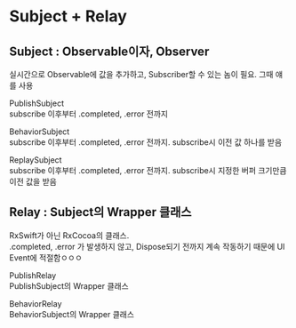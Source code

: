 # Subject + Relay

## Subject : Observable이자, Observer
실시간으로 Observable에 값을 추가하고, Subscriber할 수 있는 놈이 필요. 그때 얘를 사용  

PublishSubject  
subscribe 이후부터 .completed, .error 전까지  

BehaviorSubject  
subscribe 이후부터 .completed, .error 전까지. subscribe시 이전 값 하나를 받음  

ReplaySubject  
subscribe 이후부터 .completed, .error 전까지. subscribe시 지정한 버퍼 크기만큼 이전 값을 받음  


## Relay : Subject의 Wrapper 클래스
RxSwift가 아닌 RxCocoa의 클래스.  
.completed, .error 가 발생하지 않고, Dispose되기 전까지 계속 작동하기 때문에 UI Event에 적절함ㅇㅇㅇ  

PublishRelay  
PublishSubject의 Wrapper 클래스  

BehaviorRelay  
BehaviorSubject의 Wrapper 클래스  
